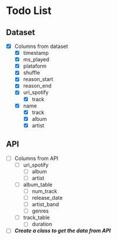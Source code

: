 # Todo List

## Dataset
- [x] Columns from dataset
  - [x] timestamp
  - [x] ms_played
  - [x] plataform
  - [x] shuffle
  - [x] reason_start
  - [x] reason_end
  - [x] uri_spotify
    - [x] track
  - [x] name
    - [x] track
    - [x] album
    - [x] artist
  
## API
- [ ] Columns from API
  - [ ] uri_spotify
    - [ ] album
    - [ ] artist
  - [ ] album_table
    - [ ] num_track
    - [ ] release_date
    - [ ] artist_band
    - [ ] genres
  - [ ] track_table
    - [ ] duration

- [ ] ***Create a class to get the data from API***